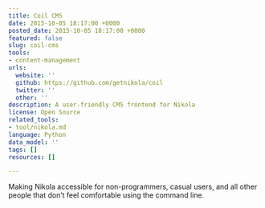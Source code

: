 ```yaml
---
title: Coil CMS
date: 2015-10-05 18:17:00 +0000
posted_date: 2015-10-05 18:17:00 +0000
featured: false
slug: coil-cms
tools:
- content-management
urls:
  website: ''
  github: https://github.com/getnikola/coil
  twitter: ''
  other: ''
description: A user-friendly CMS frontend for Nikola
license: Open Source
related_tools:
- tool/nikola.md
language: Python
data_model: ''
tags: []
resources: []

---
```

Making Nikola accessible for non-programmers, casual users, and all other people that don’t feel comfortable using the command line.




